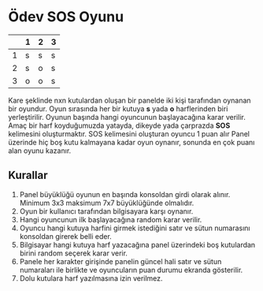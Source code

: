 # Ödev SOS Oyunu

|   | 1 | 2 | 3 |
|---|---|---|---|
| 1 | s | s | s |
| 2 | s | o | s |
| 3 | o | o | s |

Kare şeklinde nxn kutulardan oluşan bir panelde iki kişi tarafından oynanan bir oyundur. Oyun sırasında
her bir kutuya **s** yada **o** harflerinden biri yerleştirilir. Oyunun başında hangi oyuncunun 
başlayacağına karar verilir. Amaç bir harf koyduğumuzda yatayda, dikeyde yada çarprazda **SOS**
kelimesini oluşturmaktır. SOS kelimesini oluşturan oyuncu 1 puan alır 
Panel üzerinde hiç boş kutu kalmayana kadar oyun oynanır, sonunda en çok puanı alan oyunu kazanır.

## Kurallar
1. Panel büyüklüğü oyunun en başında konsoldan girdi olarak alınır. Minimum 3x3 maksimum 7x7 büyüklüğünde olmalıdır.
2. Oyun bir kullanıcı tarafından bilgisayara karşı oynanır.
3. Hangi oyuncunun ilk başlayacağına random karar verilir.
4. Oyuncu hangi kutuya harfini girmek istediğini satır ve sütun numarasını konsoldan girerek belli eder.
5. Bilgisayar hangi kutuya harf yazacağına panel üzerindeki boş kutulardan birini random seçerek karar verir.
6. Panele her karakter girişinde panelin güncel hali satır ve sütun numaraları ile birlikte ve oyuncuların puan durumu
   ekranda gösterilir.
7. Dolu kutulara harf yazılmasına izin verilmez.
   
